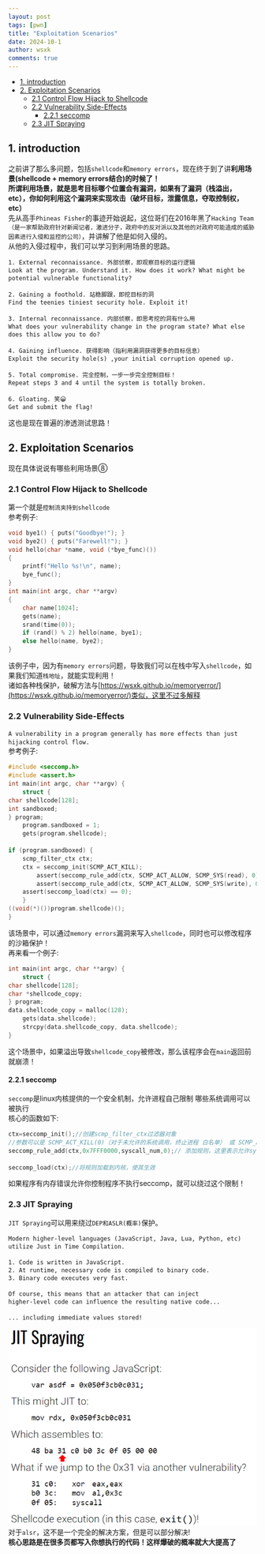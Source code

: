 ```yaml
---
layout: post
tags: [pwn]
title: "Exploitation Scenarios"
date: 2024-10-1
author: wsxk
comments: true
---
```


- [1. introduction](#1-introduction)
- [2. Exploitation Scenarios](#2-exploitation-scenarios)
	- [2.1 Control Flow Hijack to Shellcode](#21-control-flow-hijack-to-shellcode)
	- [2.2 Vulnerability Side-Effects](#22-vulnerability-side-effects)
		- [2.2.1 seccomp](#221-seccomp)
	- [2.3 JIT Spraying](#23-jit-spraying)


## 1. introduction<br>
之前讲了那么多问题，包括`shellcode`和`memory errors`，现在终于到了讲**利用场景(shellcode + memory errors结合)**的时候了！<br>
所谓**利用场景，就是思考目标哪个位置会有漏洞，如果有了漏洞（栈溢出，etc），你如何利用这个漏洞来实现攻击（破坏目标，泄露信息，夺取控制权，etc）**<br>
先从高手`Phineas Fisher`的事迹开始说起，这位哥们在2016年黑了`Hacking Team（是一家帮助政府针对新闻记者，激进分子，政府中的反对派以及其他的对政府可能造成的威胁因素进行入侵和监控的公司）`，并讲解了他是如何入侵的。<br>
从他的入侵过程中，我们可以学习到利用场景的思路。<br>
```
1. External reconnaissance. 外部侦察，即观察目标的运行逻辑
Look at the program. Understand it. How does it work? What might be potential vulnerable functionality?

2. Gaining a foothold. 站稳脚跟，即挖目标的洞
Find the teenies tiniest security hole. Exploit it!

3. Internal reconnaissance. 内部侦察，即思考挖的洞有什么用
What does your vulnerability change in the program state? What else does this allow you to do?

4. Gaining influence. 获得影响（指利用漏洞获得更多的目标信息）
Exploit the security hole(s) ,your initial corruption opened up.

5. Total compromise. 完全控制，一步一步完全控制目标！
Repeat steps 3 and 4 until the system is totally broken.

6. Gloating. 笑😀
Get and submit the flag!
```
这也是现在普遍的渗透测试思路！<br>

## 2. Exploitation Scenarios<br>
现在具体说说有哪些利用场景⑧<br>

### 2.1 Control Flow Hijack to Shellcode<br>
第一个就是`控制流夹持到shellcode`<br>
参考例子:<br>
```c
void bye1() { puts("Goodbye!"); }
void bye2() { puts("Farewell!"); }
void hello(char *name, void (*bye_func)())
{
	printf("Hello %s!\n", name);
	bye_func();
}
int main(int argc, char **argv)
{
	char name[1024];
	gets(name);
	srand(time(0));
	if (rand() % 2) hello(name, bye1);
	else hello(name, bye2);
}
```
该例子中，因为有`memory errors`问题，导致我们可以在栈中写入`shellcode`，如果我们知道`栈地址`，就能实现利用！<br>
诸如各种栈保护，破解方法与[https://wsxk.github.io/memoryerror/](https://wsxk.github.io/memoryerror/)类似，这里不过多解释<br>

### 2.2 Vulnerability Side-Effects<br>
`A vulnerability in a program generally has more effects than just hijacking control flow.`<br>
参考例子:<br>
```c
#include <seccomp.h>
#include <assert.h>
int main(int argc, char **argv) {
	struct {
char shellcode[128];
int sandboxed;
} program;
	program.sandboxed = 1;
	gets(program.shellcode);
	
if (program.sandboxed) {
	scmp_filter_ctx ctx;
	ctx = seccomp_init(SCMP_ACT_KILL);
		assert(seccomp_rule_add(ctx, SCMP_ACT_ALLOW, SCMP_SYS(read), 0) == 0);
		assert(seccomp_rule_add(ctx, SCMP_ACT_ALLOW, SCMP_SYS(write), 0) == 0);
	assert(seccomp_load(ctx) == 0);
	}
((void(*)())program.shellcode)();
}
```
该场景中，可以通过`memory errors`漏洞来写入`shellcode`，同时也可以修改程序的沙箱保护！<br>
再来看一个例子:<br>
```c
int main(int argc, char **argv) {
	struct {
char shellcode[128];
char *shellcode_copy;
} program;
data.shellcode_copy = malloc(128);
	gets(data.shellcode);
	strcpy(data.shellcode_copy, data.shellcode);
}
```
这个场景中，如果溢出导致`shellcode_copy`被修改，那么该程序会在`main`返回前就崩溃！<br>

#### 2.2.1 seccomp<br>
`seccomp`是linux内核提供的一个安全机制，允许进程自己限制 哪些系统调用可以被执行<br>
核心的函数如下:<br>
```c
ctx=seccomp_init();//创建scmp_filter_ctx过滤器对象
//参数可以是 SCMP_ACT_KILL(0)（对于未允许的系统调用，终止进程 白名单） 或 SCMP_ACT_ALLOW(0x7fff0000 对于未允许的系统调用，允许执行，黑名单)
seccomp_rule_add(ctx,0x7FFF0000,syscall_num,0);// 添加规则，这里表示允许syscall_num的调用，0表示不对系统调用的参数做限制

seccomp_load(ctx);//将规则加载到内核，使其生效
```
如果程序有内存错误允许你控制程序不执行seccomp，就可以绕过这个限制！<br>

### 2.3 JIT Spraying<br>
`JIT Spraying`可以用来绕过`DEP和ASLR(概率)`保护。<br>
```
Modern higher-level languages (JavaScript, Java, Lua, Python, etc) 
utilize Just in Time Compilation.

1. Code is written in JavaScript.
2. At runtime, necessary code is compiled to binary code.
3. Binary code executes very fast.

Of course, this means that an attacker that can inject
higher-level code can influence the resulting native code...

... including immediate values stored!
```
![](https://raw.githubusercontent.com/wsxk/wsxk_pictures/main/2024-9-25/20241001102248.png)
对于`alsr`，这不是一个完全的解决方案，但是可以部分解决!<br>
**核心思路是在很多页都写入你想执行的代码！这样爆破的概率就大大提高了**<br>